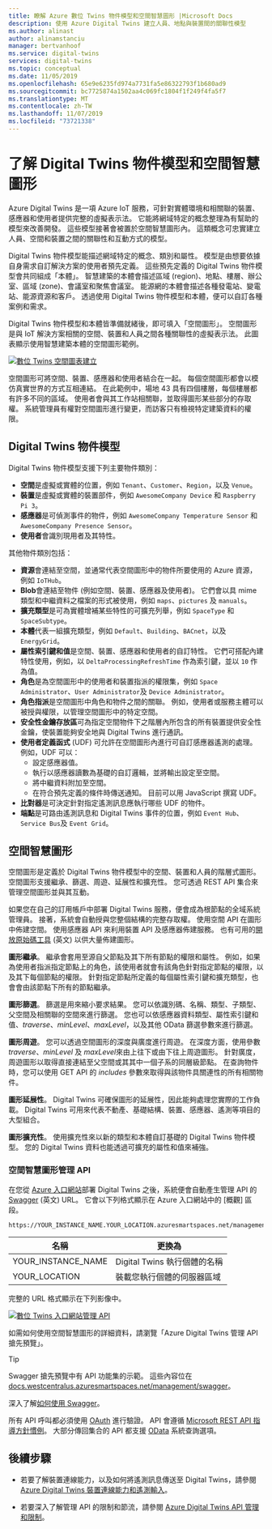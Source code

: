 ```yaml
---
title: 瞭解 Azure 數位 Twins 物件模型和空間智慧圖形 |Microsoft Docs
description: 使用 Azure Digital Twins 建立人員、地點與裝置間的關聯性模型
ms.author: alinast
author: alinamstanciu
manager: bertvanhoof
ms.service: digital-twins
services: digital-twins
ms.topic: conceptual
ms.date: 11/05/2019
ms.openlocfilehash: 65e9e6235fd974a7731fa5e86322793f1b680ad9
ms.sourcegitcommit: bc7725874a1502aa4c069fc1804f1f249f4fa5f7
ms.translationtype: MT
ms.contentlocale: zh-TW
ms.lasthandoff: 11/07/2019
ms.locfileid: "73721338"
---
```

# <a name="understand-digital-twins-object-models-and-spatial-intelligence-graph"></a>了解 Digital Twins 物件模型和空間智慧圖形

Azure Digital Twins 是一項 Azure IoT 服務，可針對實體環境和相關聯的裝置、感應器和使用者提供完整的虛擬表示法。 它能將網域特定的概念整理為有幫助的模型來改善開發。 這些模型接著會被置於空間智慧圖形內。 這類概念可忠實建立人員、空間和裝置之間的關聯性和互動方式的模型。

Digital Twins 物件模型能描述網域特定的概念、類別和屬性。 模型是由想要依據自身需求自訂解決方案的使用者預先定義。 這些預先定義的 Digital Twins 物件模型會共同組成「本體」。 智慧建築的本體會描述區域 (region)、地點、樓層、辦公室、區域 (zone)、會議室和聚焦會議室。 能源網的本體會描述各種發電站、變電站、能源資源和客戶。 透過使用 Digital Twins 物件模型和本體，便可以自訂各種案例和需求。

Digital Twins 物件模型和本體皆準備就緒後，即可填入「空間圖形」。 空間圖形是與 IoT 解決方案相關的空間、裝置和人員之間各種關聯性的虛擬表示法。 此圖表顯示使用智慧建築本體的空間圖形範例。

[![數位 Twins 空間圖表建立](media/concepts/digital-twins-spatial-graph-building.png)](media/concepts/digital-twins-spatial-graph-building.png#lightbox)

空間圖形可將空間、裝置、感應器和使用者結合在一起。 每個空間圖形都會以模仿真實世界的方式互相連結。 在此範例中，場地 43 具有四個樓層，每個樓層都有許多不同的區域。 使用者會與其工作站相關聯，並取得圖形某些部分的存取權。 系統管理員有權對空間圖形進行變更，而訪客只有檢視特定建築資料的權限。

## <a name="digital-twins-object-models"></a>Digital Twins 物件模型

Digital Twins 物件模型支援下列主要物件類別：

- **空間**是虛擬或實體的位置，例如 `Tenant`、`Customer`、`Region`，以及 `Venue`。
- **裝置**是虛擬或實體的裝置部件，例如 `AwesomeCompany Device` 和 `Raspberry Pi 3`。
- **感應器**是可偵測事件的物件，例如 `AwesomeCompany Temperature Sensor` 和 `AwesomeCompany Presence Sensor`。
- **使用者**會識別現用者及其特性。

其他物件類別包括：

- **資源**會連結至空間，並通常代表空間圖形中的物件所要使用的 Azure 資源，例如 `IoTHub`。
- **Blob**會連結至物件 (例如空間、裝置、感應器及使用者)。 它們會以具 mime 類型和中繼資料之檔案的形式被使用，例如 `maps`、`pictures` 及 `manuals`。
- **擴充類型**是可為實體增補某些特性的可擴充列舉，例如 `SpaceType` 和 `SpaceSubtype`。
- **本體**代表一組擴充類型，例如 `Default`、`Building`、`BACnet`，以及 `EnergyGrid`。
- **屬性索引鍵和值**是空間、裝置、感應器和使用者的自訂特性。 它們可搭配內建特性使用，例如，以 `DeltaProcessingRefreshTime` 作為索引鍵，並以 `10` 作為值。
- **角色**是為空間圖形中的使用者和裝置指派的權限集，例如 `Space Administrator`、`User Administrator`及 `Device Administrator`。
- **角色指派**是空間圖形中角色和物件之間的關聯。 例如，使用者或服務主體可以被授與權限，以管理空間圖形中的特定空間。
- **安全性金鑰存放區**可為指定空間物件下之階層內所包含的所有裝置提供安全性金鑰，使裝置能夠安全地與 Digital Twins 進行通訊。
- **使用者定義函式** (UDF) 可允許在空間圖形內進行可自訂感應器遙測的處理。 例如，UDF 可以：
  - 設定感應器值。
  - 執行以感應器讀數為基礎的自訂邏輯，並將輸出設定至空間。
  - 將中繼資料附加至空間。
  - 在符合預先定義的條件時傳送通知。 目前可以用 JavaScript 撰寫 UDF。
- **比對器**是可決定針對指定遙測訊息應執行哪些 UDF 的物件。
- **端點**是可路由遙測訊息和 Digital Twins 事件的位置，例如 `Event Hub`、`Service Bus`及 `Event Grid`。

## <a name="spatial-intelligence-graph"></a>空間智慧圖形

空間圖形是定義於 Digital Twins 物件模型中的空間、裝置和人員的階層式圖形。 空間圖形支援繼承、篩選、周遊、延展性和擴充性。 您可透過 REST API 集合來管理空間圖形並與其互動。

如果您在自己的訂用帳戶中部署 Digital Twins 服務，便會成為根節點的全域系統管理員。 接著，系統會自動授與您整個結構的完整存取權。 使用空間 API 在圖形中佈建空間。 使用感應器 API 來利用裝置 API 及感應器佈建服務。 也有可用的[開放原始碼工具](https://github.com/Azure-Samples/digital-twins-samples-csharp) \(英文\) 以供大量佈建圖形。

**圖形繼承**。 繼承會套用至源自父節點及其下所有節點的權限和屬性。 例如，如果為使用者指派指定節點上的角色，該使用者就會有該角色針對指定節點的權限，以及其下每個節點的權限。 針對指定節點所定義的每個屬性索引鍵和擴充類型，也會會由該節點下所有的節點繼承。

**圖形篩選**。 篩選是用來縮小要求結果。 您可以依識別碼、名稱、類型、子類型、父空間及相關聯的空間來進行篩選。 您也可以依感應器資料類型、屬性索引鍵和值、*traverse*、*minLevel*、*maxLevel*，以及其他 OData 篩選參數來進行篩選。

**圖形周遊**。 您可以透過空間圖形的深度與廣度進行周遊。 在深度方面，使用參數 *traverse*、*minLevel* 及 *maxLevel*來由上往下或由下往上周遊圖形。 針對廣度，周遊圖形以取得直接連結至父空間或其其中一個子系的同層級節點。 在查詢物件時，您可以使用 GET API 的 *includes* 參數來取得與該物件具關連性的所有相關物件。

**圖形延展性**。 Digital Twins 可確保圖形的延展性，因此能夠處理您實際的工作負載。 Digital Twins 可用來代表不動產、基礎結構、裝置、感應器、遙測等項目的大型組合。

**圖形擴充性**。 使用擴充性來以新的類型和本體自訂基礎的 Digital Twins 物件模型。 您的 Digital Twins 資料也能透過可擴充的屬性和值來補強。

### <a name="spatial-intelligence-graph-management-apis"></a>空間智慧圖形管理 API

在您從 [Azure 入口網站](https://portal.azure.com)部署 Digital Twins 之後，系統便會自動產生管理 API 的[Swagger](https://swagger.io/tools/swagger-ui/) \(英文\) URL。 它會以下列格式顯示在 Azure 入口網站中的 [概觀] 區段。

```plaintext
https://YOUR_INSTANCE_NAME.YOUR_LOCATION.azuresmartspaces.net/management/swagger
```

| 名稱 | 更換為 |
| --- | --- |
| YOUR_INSTANCE_NAME | Digital Twins 執行個體的名稱 |
| YOUR_LOCATION | 裝載您執行個體的伺服器區域 |

 完整的 URL 格式顯示在下列影像中。

[![數位 Twins 入口網站管理 API](media/concepts/digital-twins-spatial-graph-management-api-url.png)](media/concepts/digital-twins-spatial-graph-management-api-url.png#lightbox)

如需如何使用空間智慧圖形的詳細資料，請瀏覽「Azure Digital Twins 管理 API 搶先預覽」。

> [!TIP]
> Swagger 搶先預覽中有 API 功能集的示範。
> 這些內容位在 [docs.westcentralus.azuresmartspaces.net/management/swagger](https://docs.westcentralus.azuresmartspaces.net/management/swagger)。

深入了解[如何使用 Swagger](how-to-use-swagger.md)。

所有 API 呼叫都必須使用 [OAuth](https://docs.microsoft.com/azure/active-directory/develop/v1-protocols-oauth-code) 進行驗證。 API 會遵循 [Microsoft REST API 指導方針慣例](https://github.com/Microsoft/api-guidelines/blob/master/Guidelines.md)。 大部分傳回集合的 API 都支援 [OData](https://www.odata.org/getting-started/basic-tutorial/#queryData) 系統查詢選項。

## <a name="next-steps"></a>後續步驟

- 若要了解裝置連線能力，以及如何將遙測訊息傳送至 Digital Twins，請參閱 [Azure Digital Twins 裝置連線能力和遙測輸入](concepts-device-ingress.md)。

- 若要深入了解管理 API 的限制和節流，請參閱 [Azure Digital Twins API 管理和限制](concepts-service-limits.md)。
